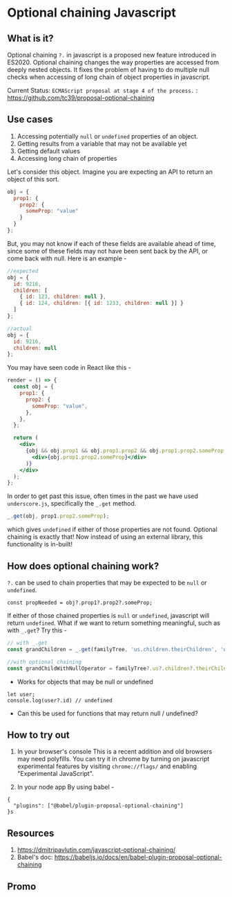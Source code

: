 # Optional chaining Javascript

## What is it?

Optional chaining `?.` in javascript is a proposed new feature introduced in ES2020. Optional chaining changes the way properties are accessed from deeply nested objects. It fixes the problem of having to do multiple null checks when accessing of long chain of object properties in javascript.

Current Status: `ECMAScript proposal at stage 4 of the process.` : https://github.com/tc39/proposal-optional-chaining
                

## Use cases

1. Accessing potentially `null` or `undefined` properties of an object. 
2. Getting results from a variable that may not be available yet
3. Getting default values
4. Accessing long chain of properties

Let's consider this object. Imagine you are expecting an API to return an object of this sort.

```javascript
obj = {
  prop1: {
    prop2: {
      someProp: "value"
    }
  }
};
```

But, you may not know if each of these fields are available ahead of time, since some of these fields may not have been sent back by the API, or come back with null. Here is an example -

```javascript
//expected
obj = {
  id: 9216,
  children: [
    { id: 123, children: null },
    { id: 124, children: [{ id: 1233, children: null }] }
  ]
};

//actual
obj = {
  id: 9216,
  children: null
};
```

You may have seen code in React like this -

```jsx
render = () => {
  const obj = {
    prop1: {
      prop2: {
        someProp: "value",
      },
    },
  };

  return (
    <div>
      {obj && obj.prop1 && obj.prop1.prop2 && obj.prop1.prop2.someProp && (
        <div>{obj.prop1.prop2.someProp}</div>
      )}
    </div>
  );
};

```

In order to get past this issue, often times in the past we have used `underscore.js`, specifically the `_.get` method.
```javascript
_.get(obj, prop1.prop2.someProp);

```
which gives `undefined` if either of those properties are not found. Optional chaining is exactly that! Now instead of using an external library, this functionality is in-built!



## How does optional chaining work?

`?.` can be used to chain properties that may be expected to be `null` or `undefined`.

```
const propNeeded = obj?.prop1?.prop2?.someProp;

```

If either of those chained properties is `null` or `undefined`, javascript will return `undefined`. What if we want to return something meaningful, such as with `_.get`? Try this - 

```javascript
// with _.get
const grandChildren = _.get(familyTree, 'us.children.theirChildren', 'we aint got no kids' );

//with optional chaining
const grandChildWithNullOperator = familyTree?.us?.children?.theirChildren

```

- Works for objects that may be null or undefined

```
let user;
console.log(user?.id) // undefined

```

- Can this be used for functions that may return null / undefined?

## How to try out

1. In your browser's console
  This is a recent addition and old browsers may need polyfills. You can try it in chrome by turning on javascript experimental features by visiting `chrome://flags/` and enabling "Experimental JavaScript".
  
2. In your node app
By using babel - 
```
{
  "plugins": ["@babel/plugin-proposal-optional-chaining"]
}s
```

## Resources

1.  https://dmitripavlutin.com/javascript-optional-chaining/
2. Babel's doc: https://babeljs.io/docs/en/babel-plugin-proposal-optional-chaining


## Promo